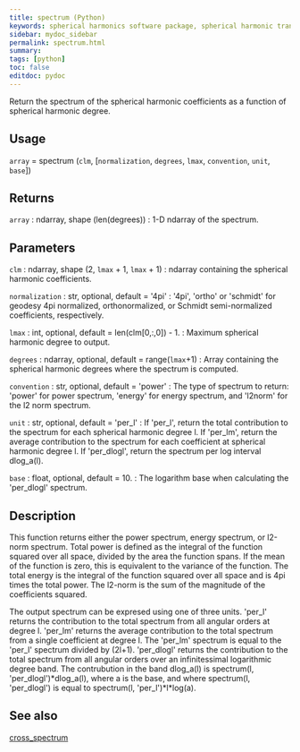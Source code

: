 ```yaml
---
title: spectrum (Python)
keywords: spherical harmonics software package, spherical harmonic transform, legendre functions, multitaper spectral analysis, fortran, Python, gravity, magnetic field
sidebar: mydoc_sidebar
permalink: spectrum.html
summary:
tags: [python]
toc: false
editdoc: pydoc
---
```


Return the spectrum of the spherical harmonic coefficients as a function of spherical harmonic degree.

## Usage

`array` = spectrum (`clm`, [`normalization`, `degrees`, `lmax`, `convention`, `unit`, `base`])

## Returns

`array` : ndarray, shape (len(degrees))
:   1-D ndarray of the spectrum.

## Parameters

`clm` : ndarray, shape (2, `lmax` + 1, `lmax` + 1)
:   ndarray containing the spherical harmonic coefficients.

`normalization` : str, optional, default = '4pi'
:   '4pi', 'ortho' or 'schmidt' for geodesy 4pi normalized, orthonormalized, or Schmidt semi-normalized coefficients, respectively.

`lmax` : int, optional, default = len(clm[0,:,0]) - 1.
:   Maximum spherical harmonic degree to output.

`degrees` : ndarray, optional, default = range(`lmax`+1)
:   Array containing the spherical harmonic degrees where the spectrum is computed.

`convention` : str, optional, default = 'power'
:   The type of spectrum to return: 'power' for power spectrum, 'energy' for energy spectrum, and 'l2norm' for the l2 norm spectrum.

`unit` : str, optional, default = 'per_l'
:   If 'per_l', return the total contribution to the spectrum for each spherical harmonic degree l. If 'per_lm', return the average contribution to the spectrum for each coefficient at spherical harmonic degree l. If 'per_dlogl', return the spectrum per log interval dlog_a(l).

`base` : float, optional, default = 10.
:    The logarithm base when calculating the 'per_dlogl' spectrum.

## Description

This function returns either the power spectrum, energy spectrum, or l2-norm spectrum. Total power is defined as the integral of the function squared over all space, divided by the area the function spans. If the mean of the function is zero, this is equivalent to the variance of the function. The total energy is the integral of the function squared over all space and is 4pi times the total power. The l2-norm is the sum of the magnitude of the coefficients squared.

The output spectrum can be expresed using one of three units. 'per_l' returns the contribution to the total spectrum from all angular orders at degree l. 'per_lm' returns the average contribution to the total spectrum from a single coefficient at degree l. The 'per_lm' spectrum is equal to the 'per_l' spectrum divided by (2l+1). 'per_dlogl' returns the contribution to the total spectrum from all angular orders over an infinitessimal logarithmic degree band. The contrubution in the band dlog_a(l) is spectrum(l, 'per_dlogl')\*dlog_a(l), where a is the base, and where spectrum(l, 'per_dlogl') is equal to spectrum(l, 'per_l')\*l\*log(a).

## See also

[cross_spectrum](cross_spectrum.html)

